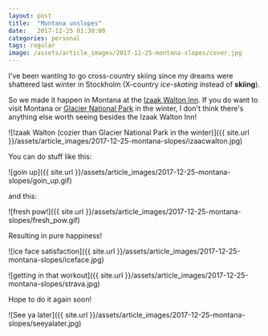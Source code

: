 ```yaml
---
layout: post
title:  "Montana unslopes"
date:   2017-12-25 01:30:00
categories: personal
tags: regular
image: /assets/article_images/2017-12-25-montana-slopes/cover.jpg
---
```


I've been wanting to go cross-country skiing since my dreams were shattered last winter in Stockholm (X-country *ice-skating* instead of **skiing**).

So we made it happen in Montana at the [Izaak Walton Inn](iwinn). If you do want to visit Montana or [Glacier National Park](gnp) in the winter, I don't think there's anything else worth seeing besides the Izaak Walton Inn!

![Izaak Walton (cozier than Glacier National Park in the winter)]({{ site.url }}/assets/article_images/2017-12-25-montana-slopes/izaacwalton.jpg)

You can do stuff like this:

![goin up]({{ site.url }}/assets/article_images/2017-12-25-montana-slopes/goin_up.gif)

and this:

![fresh pow!]({{ site.url }}/assets/article_images/2017-12-25-montana-slopes/fresh_pow.gif)

Resulting in pure happiness!

![ice face satisfaction]({{ site.url }}/assets/article_images/2017-12-25-montana-slopes/iceface.jpg)

![getting in that workout]({{ site.url }}/assets/article_images/2017-12-25-montana-slopes/strava.jpg)

Hope to do it again soon!

![See ya later]({{ site.url }}/assets/article_images/2017-12-25-montana-slopes/seeyalater.jpg)

[iwinn]: http://www.izaakwaltoninn.com
[gnp]: https://www.nps.gov/glac/index.htm
